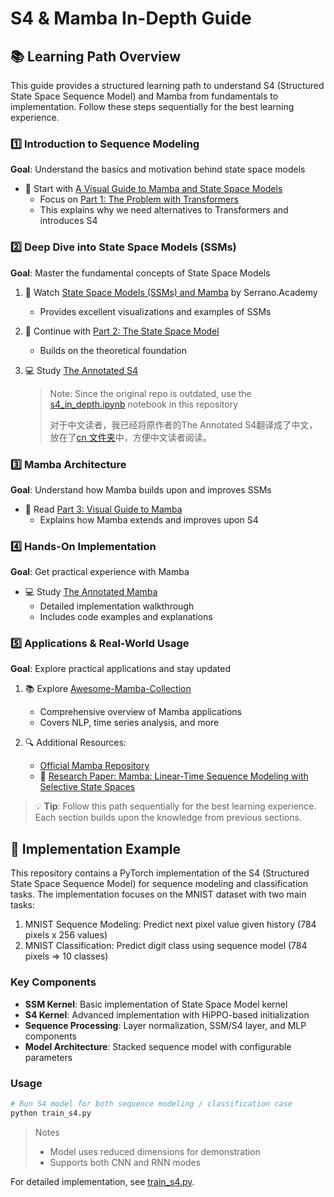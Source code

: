 # S4 & Mamba In-Depth Guide


## 📚 Learning Path Overview

This guide provides a structured learning path to understand S4 (Structured State Space Sequence Model) and Mamba from fundamentals to implementation. Follow these steps sequentially for the best learning experience.

### 1️⃣ Introduction to Sequence Modeling
**Goal**: Understand the basics and motivation behind state space models

- 📖 Start with [A Visual Guide to Mamba and State Space Models](https://newsletter.maartengrootendorst.com/p/a-visual-guide-to-mamba-and-state)
  - Focus on [Part 1: The Problem with Transformers](https://newsletter.maartengrootendorst.com/i/141228095/part-the-problem-with-transformers)
  - This explains why we need alternatives to Transformers and introduces S4

### 2️⃣ Deep Dive into State Space Models (SSMs)
**Goal**: Master the fundamental concepts of State Space Models

1. 🎥 Watch [State Space Models (SSMs) and Mamba](https://www.youtube.com/watch?v=g1AqUhP00Do) by Serrano.Academy
   - Provides excellent visualizations and examples of SSMs

2. 📘 Continue with [Part 2: The State Space Model](https://newsletter.maartengrootendorst.com/i/141228095/part-the-state-space-model-ssm)
   - Builds on the theoretical foundation

3. 💻 Study [The Annotated S4](https://srush.github.io/annotated-s4/#part-1b-addressing-long-range-dependencies-with-hippo)
   > Note: Since the original repo is outdated, use the [s4_in_depth.ipynb](./s4_in_depth.ipynb) notebook in this repository
   >
   > 对于中文读者，我已经将原作者的The Annotated S4翻译成了中文，放在了[cn 文件夹](./cn/The-Annotated-S4-CN-Part1.pdf)中，方便中文读者阅读。

### 3️⃣ Mamba Architecture
**Goal**: Understand how Mamba builds upon and improves SSMs

- 📖 Read [Part 3: Visual Guide to Mamba](https://newsletter.maartengrootendorst.com/i/141228095/part-mamba-a-selective-ssm)
  - Explains how Mamba extends and improves upon S4

### 4️⃣ Hands-On Implementation
**Goal**: Get practical experience with Mamba

- 💻 Study [The Annotated Mamba](https://srush.github.io/annotated-mamba/hard.html)
  - Detailed implementation walkthrough
  - Includes code examples and explanations

### 5️⃣ Applications & Real-World Usage
**Goal**: Explore practical applications and stay updated

1. 📚 Explore [Awesome-Mamba-Collection](https://github.com/XiudingCai/Awesome-Mamba-Collection?tab=readme-ov-file#head18)
   - Comprehensive overview of Mamba applications
   - Covers NLP, time series analysis, and more

2. 🔍 Additional Resources:
   - [Official Mamba Repository](https://github.com/state-spaces/mamba)
   - 📄 [Research Paper: Mamba: Linear-Time Sequence Modeling with Selective State Spaces](https://arxiv.org/abs/2312.00752)


> 💡 **Tip**: Follow this path sequentially for the best learning experience. Each section builds upon the knowledge from previous sections.



## 🚀 Implementation Example

This repository contains a PyTorch implementation of the S4 (Structured State Space Sequence Model) for sequence modeling and classification tasks. The implementation focuses on the MNIST dataset with two main tasks:

1. MNIST Sequence Modeling: Predict next pixel value given history (784 pixels x 256 values)
2. MNIST Classification: Predict digit class using sequence model (784 pixels => 10 classes)

### Key Components

- **SSM Kernel**: Basic implementation of State Space Model kernel
- **S4 Kernel**: Advanced implementation with HiPPO-based initialization
- **Sequence Processing**: Layer normalization, SSM/S4 layer, and MLP components
- **Model Architecture**: Stacked sequence model with configurable parameters

### Usage

```python
# Run S4 model for both sequence modeling / classification case
python train_s4.py
```

> Notes
>
> - Model uses reduced dimensions for demonstration
> - Supports both CNN and RNN modes

For detailed implementation, see [train_s4.py](./train_s4.py).

